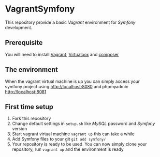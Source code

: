 # VagrantSymfony #
This repository provide a basic *Vagrant* environment for *Symfony* development.

## Prerequisite ##
You will need to install [Vagrant](https://www.vagrantup.com/), [Virtualbox](https://www.virtualbox.org/) and [composer](https://getcomposer.org/)

## The environment ##
When the vagrant virtual machine is up you can simply access your symfony project using [http://localhost:8080](http://localhost:8080) and phpmyadmin [http://localhost:8081](http://localhost:8081)

## First time setup ##
1. Fork this repository
2. Change default settings in ```setup.sh``` like *MySQL* password and *Symfony* version
3. Start vagrant virtual machine ```vagrant up``` this can take a while
4. Add Symfony files to your git ```git add symfony/```
5. Your repository is ready to be used. You can now simply clone your repository, run ```vagrant up``` and the environment is ready

